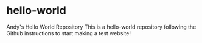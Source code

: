 # hello-world
Andy's Hello World Repository
This is a hello-world repository following the Github 
instructions to start making a test website!
